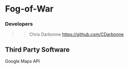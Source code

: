 # Fog-of-War

### Developers ###

>> Chris Darbonne https://github.com/CDarbonne

## Third Party Software ##

Google Maps API
